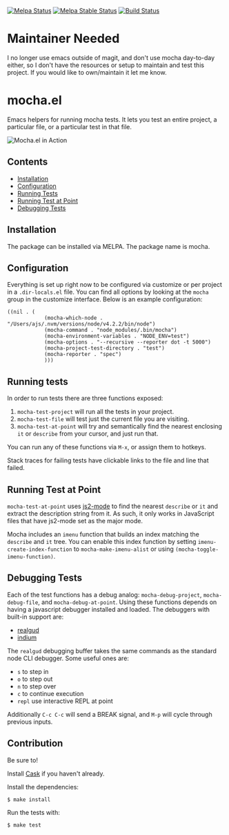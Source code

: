 [![Melpa Status](http://melpa.milkbox.net/packages/mocha-badge.svg)](http://melpa.milkbox.net/#/mocha)
[![Melpa Stable Status](http://melpa-stable.milkbox.net/packages/mocha-badge.svg)](http://melpa-stable.milkbox.net/#/mocha)
[![Build Status](https://travis-ci.org/scottaj/mocha.el.svg?branch=master)](https://travis-ci.org/scottaj/mocha.el)

# Maintainer Needed
I no longer use emacs outside of magit, and don't use mocha day-to-day either, so I don't have the resources or setup to maintain and test this project. If you would like to own/maintain it let me know.

# mocha.el
Emacs helpers for running mocha tests. It lets you test an entire project, a particular file, or a particular test in that file.

![Mocha.el in Action](https://raw.githubusercontent.com/scottaj/mocha.el/master/mocha.png)

## Contents
 * [Installation](#installation)
 * [Configuration](#configuration)
 * [Running Tests](#running-tests)
 * [Running Test at Point](#running-test-at-point)
 * [Debugging Tests](#debugging-tests)

## Installation
The package can be installed via MELPA. The package name is mocha.

## Configuration

Everything is set up right now to be configured via customize or per project in a `.dir-locals.el` file. You can find all options by looking at the `mocha` group in the customize interface. Below is an example configuration:

```elisp
((nil . (
            (mocha-which-node . "/Users/ajs/.nvm/versions/node/v4.2.2/bin/node")
            (mocha-command . "node_modules/.bin/mocha")
            (mocha-environment-variables . "NODE_ENV=test")
            (mocha-options . "--recursive --reporter dot -t 5000")
            (mocha-project-test-directory . "test")
            (mocha-reporter . "spec")
            )))
```

## Running tests

In order to run tests there are three functions exposed: 

1. `mocha-test-project` will run all the tests in your project. 
1. `mocha-test-file` will test just the current file you are visiting.
1. `mocha-test-at-point` will try and semantically find the nearest enclosing `it` or `describe` from your cursor, and just run that.

You can run any of these functions via `M-x`, or assign them to hotkeys.

Stack traces for failing tests have clickable links to the file and line that failed.

## Running Test at Point

`mocha-test-at-point` uses [js2-mode](https://github.com/mooz/js2-mode) to find the nearest `describe` or `it` and extract the description string from it. As such, it only works in JavaScript files that have js2-mode set as the major mode.

Mocha includes an `imenu` function that builds an index matching the `describe` and `it` tree. You can enable this index function by setting `imenu-create-index-function` to `mocha-make-imenu-alist` or using `(mocha-toggle-imenu-function)`.

## Debugging Tests

Each of the test functions has a debug analog: `mocha-debug-project`, `mocha-debug-file`, and `mocha-debug-at-point`. Using these functions depends on having a javascript debugger installed and loaded. The debuggers with built-in support are:

* [realgud](https://github.com/realgud/realgud)
* [indium](https://indium.readthedocs.io/en/latest/debugger.html)

The `realgud` debugging buffer takes the same commands as the standard node CLI debugger. Some useful ones are:
 * `s` to step in
 * `o` to step out
 * `n` to step over
 * `c` to continue execution
 * `repl` use interactive REPL at point
 
 Additionally `C-c C-c` will send a BREAK signal, and `M-p` will cycle through previous inputs.

## Contribution

Be sure to!

Install [Cask](https://github.com/cask/cask) if you haven't already.

Install the dependencies:

    $ make install

Run the tests with:

    $ make test
